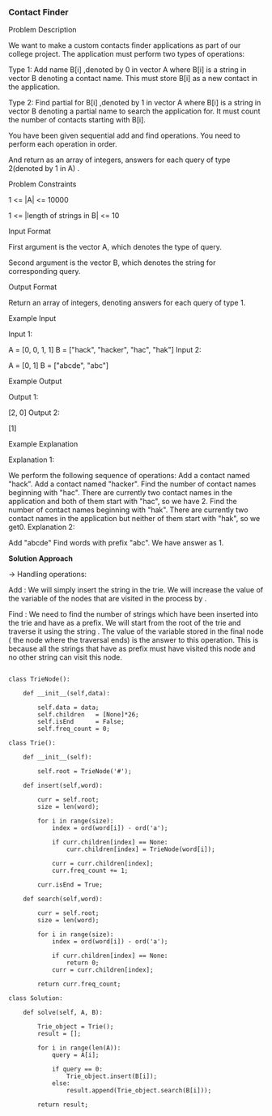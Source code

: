### Contact Finder

Problem Description

We want to make a custom contacts finder applications as part of our college project. The application must perform two types of operations:

Type 1: Add name B[i] ,denoted by 0 in vector A where B[i] is a string in vector B denoting a contact name. This must store B[i] as a new contact in the application.

Type 2: Find partial for B[i] ,denoted by 1 in vector A where B[i] is a string in vector B denoting a partial name to search the application for. It must count the number of contacts starting with B[i].

You have been given sequential add and find operations. You need to perform each operation in order.

And return as an array of integers, answers for each query of type 2(denoted by 1 in A) .



Problem Constraints

1 <= |A| <= 10000

1 <= |length of strings in B| <= 10



Input Format

First argument is the vector A, which denotes the type of query.

Second argument is the vector B, which denotes the string for corresponding query.



Output Format

Return an array of integers, denoting answers for each query of type 1.



Example Input

Input 1:

A = [0, 0, 1, 1]
B = ["hack", "hacker", "hac", "hak"]
Input 2:

A = [0, 1]
B = ["abcde", "abc"]


Example Output

Output 1:

 
[2, 0]
Output 2:

[1]


Example Explanation

Explanation 1:

 
We perform the following sequence of operations:
Add a contact named "hack".
Add a contact named "hacker".
Find the number of contact names beginning with "hac". There are currently two contact names in the application and both of them start with "hac", so we have 2.
Find the number of contact names beginning with "hak". There are currently two contact names in the application but neither of them start with "hak", so we get0.
Explanation 2:

 
Add "abcde"
Find words with prefix "abc". We have answer as 1.


**Solution Approach**

-> Handling operations:

Add : We will simply insert the string in the trie.
We will increase the value of the variable of the nodes that are visited in the process by .

Find : We need to find the number of strings which have been inserted into the trie and have as a prefix.
We will start from the root of the trie and traverse it using the string .
The value of the variable stored in the final node ( the node where the traversal ends) is the answer to this operation.
This is because all the strings that have as prefix must have visited this node and no other string can visit this node.


```

class TrieNode():

    def __init__(self,data):

        self.data = data;
        self.children   = [None]*26;
        self.isEnd      = False;
        self.freq_count = 0;
     
class Trie():

    def __init__(self):

        self.root = TrieNode('#');

    def insert(self,word):

        curr = self.root;
        size = len(word);

        for i in range(size):
            index = ord(word[i]) - ord('a');

            if curr.children[index] == None:
                curr.children[index] = TrieNode(word[i]);
            
            curr = curr.children[index];
            curr.freq_count += 1;
        
        curr.isEnd = True;

    def search(self,word):

        curr = self.root;
        size = len(word);

        for i in range(size):
            index = ord(word[i]) - ord('a');

            if curr.children[index] == None:
                return 0;
            curr = curr.children[index];
        
        return curr.freq_count;

class Solution:

    def solve(self, A, B):

        Trie_object = Trie();
        result = [];

        for i in range(len(A)):
            query = A[i];

            if query == 0:
                Trie_object.insert(B[i]);
            else:
                result.append(Trie_object.search(B[i]));
            
        return result;


```
